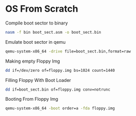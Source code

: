 # OS From Scratch

Compile boot sector to binary
```bash
nasm -f bin boot_sect.asm -o boot_sect.bin
```

Emulate boot sector in qemu
```bash
qemu-system-x86_64 -drive file=boot_sect.bin,format=raw 
```

Making empty Floppy Img
```bash
dd if=/dev/zero of=floppy.img bs=1024 count=1440
```

Filling Floppy With Boot Loader
```bash
dd if=boot_sect.bin of=floppy.img conv=notrunc 
```

Booting From Floppy Img
```bash
qemu-system-x86_64 -boot order=a -fda floppy.img
```
